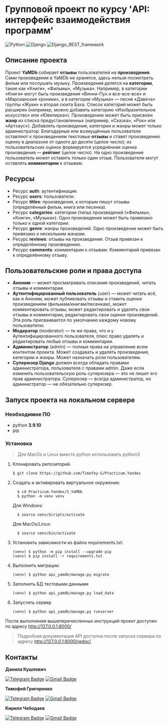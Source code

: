 # Групповой проект по курсу 'API: интерфейс взаимодействия программ'
![Python](https://img.shields.io/badge/Python-3.9.10-blue)
![Django](https://img.shields.io/badge/Django-3.2.16-blue)
![Django_REST_framework](https://img.shields.io/badge/Django_REST_framework-3.12.4-blue)



## Описание проекта
Проект **YaMDb** собирает **отзывы** пользователей на **произведения**. Сами произведения в YaMDb не хранятся, здесь нельзя посмотреть фильм или послушать музыку.
Произведения делятся на **категории**, такие как «Книги», «Фильмы», «Музыка». Например, в категории «Книги» могут быть произведения «Винни-Пух и все-все-все» и «Марсианские хроники», а в категории «Музыка» — песня «Давеча» группы «Жуки» и вторая сюита Баха. Список категорий может быть расширен (например, можно добавить категорию «Изобразительное искусство» или «Ювелирка»). 
Произведению может быть присвоен **жанр** из списка предустановленных (например, «Сказка», «Рок» или «Артхаус»). 
    Добавлять произведения, категории и жанры может только администратор.
Благодарные или возмущённые пользователи оставляют к произведениям текстовые **отзывы** и ставят произведению оценку в диапазоне от одного до десяти (целое число); из пользовательских оценок формируется усреднённая оценка произведения — **рейтинг** (целое число). На одно произведение пользователь может оставить только один отзыв.
Пользователи могут оставлять **комментарии** к отзывам.

## Ресурсы

* Ресурс **auth**: аутентификация.
* Ресурс **users**: пользователи.
* Ресурс **titles**: произведения, к которым пишут отзывы (определённый фильм, книга или песенка).
* Ресурс **categories**: категории (типы) произведений («Фильмы», «Книги», «Музыка»). Одно произведение может быть привязано только к одной категории.
* Ресурс **genre**: жанры произведений. Одно произведение может быть привязано к нескольким жанрам.
* Ресурс **reviews**: отзывы на произведения. Отзыв привязан к определённому произведению.
* Ресурс **comments**: комментарии к отзывам. Комментарий привязан к определённому отзыву.

## Пользовательские роли и права доступа

* **Аноним** — может просматривать описания произведений, читать отзывы и комментарии.
* **Аутентифицированный пользователь** (user) — может читать всё, как и Аноним, может публиковать отзывы и ставить оценки произведениям (фильмам/книгам/песенкам), может комментировать отзывы; может редактировать и удалять свои отзывы и комментарии, редактировать свои оценки произведений. Эта роль присваивается по умолчанию каждому новому пользователю.
* **Модератор** (moderator) — те же права, что и у Аутентифицированного пользователя, плюс право удалять и редактировать любые отзывы и комментарии.
* **Администратор** (admin) — полные права на управление всем контентом проекта. Может создавать и удалять произведения, категории и жанры. Может назначать роли пользователям.
* **Суперюзер Django** должен всегда обладать правами администратора, пользователя с правами admin. Даже если изменить пользовательскую роль суперюзера — это не лишит его прав администратора. Суперюзер — всегда администратор, но администратор — не обязательно суперюзер.




## Запуск проекта на локальном сервере
### Необходимое ПО

* python **3.9.10**
* pip

### Установка

> Для MacOs и Linux вместо python использовать python3

1. Клонировать репозиторий.
   ```
   $ git clone https://github.com/Timofey-G/Practicum.Yandex
   ```
2. Cоздать и активировать виртуальное окружение:
    ```
      $ cd Practicum.Yandex/3_YaMDb
      $ python -m venv venv
    ```
    Для Windows:
    ```
      $ source venv/Scripts/activate
    ```
    Для MacOs/Linux:
    ```
      $ source venv/bin/activate
    ```
3. Установить зависимости из файла requirements.txt:
    ```
    (venv) $ python -m pip install --upgrade pip
    (venv) $ pip install -r requirements.txt
    ```

4. Выполнить миграции:
    ```
    (venv) $ python api_yamdb/manage.py migrate
    ```
5. Заполнить БД тестовыми данными
    ```
    (venv) $ python api_yamdb/manage.py load_data
    ```
6. Запустить сервер
    ```
    (venv) $ python api_yamdb/manage.py runserver
    ```
После выполнения вышеперечисленных инструкций проект доступен по адресу http://127.0.0.1:8000/
> Подробная документация API доступна после запуска сервера по адресу http://127.0.0.1:8000/redoc/

## Контакты

**Данила Кушлевич** 

[![Telegram Badge](https://img.shields.io/badge/-dkushlevich-blue?style=social&logo=telegram&link=https://t.me/dkushlevich)](https://t.me/dkushlevich) [![Gmail Badge](https://img.shields.io/badge/-dkushlevich@gmail.com-c14438?style=flat&logo=Gmail&logoColor=white&link=mailto:dkushlevich@gmail.com)](mailto:dkushlevich@gmail.com)

**Тимофей Григоренко**  

[![Telegram Badge](https://img.shields.io/badge/-yo_tima-blue?style=social&logo=telegram&link=https://t.me/yo_tima)](https://t.me/yo_tima) [![Gmail Badge](https://img.shields.io/badge/yo.tgrig@yandex.ru-FFCC00?style=flat&logo=ycombinator&logoColor=red&link=mailto:yo.tgrig@yandex.ru)](mailto:yo.tgrig@yandex.ru)

**Кирилл Чебодаев** 

[![Telegram Badge](https://img.shields.io/badge/-codingtvar-blue?style=social&logo=telegram&link=https://t.me/codingtvar)](https://t.me/codingtvar) [![Gmail Badge](https://img.shields.io/badge/-kchebodaevdu125@gmail.com-c14438?style=flat&logo=Gmail&logoColor=white&link=mailto:kchebodaevdu125@gmail.com)](mailto:kchebodaevdu125@gmail.com)
